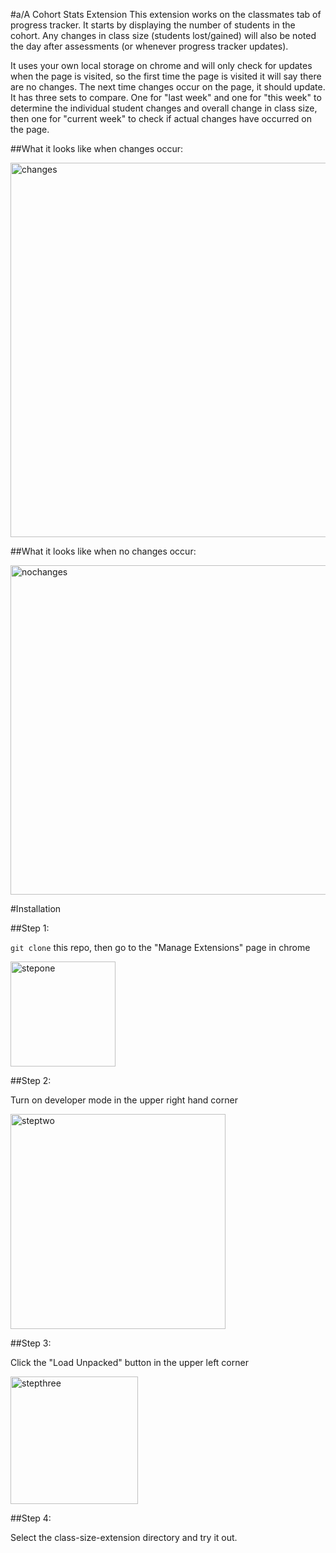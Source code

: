 #a/A Cohort Stats Extension
This extension works on the classmates tab of progress tracker. It starts by displaying the number of
students in the cohort. Any changes in class size (students lost/gained) will also be noted the day after assessments (or whenever progress tracker updates).

It uses your own local storage on chrome and will only check for updates when the page is visited,
so the first time the page is visited it will say there are no changes. The next time changes occur on the page, it should update. It has three sets to compare. One
for "last week" and one for "this week" to determine the individual student changes and overall change in class size, then one for "current week" to check
if actual changes have occurred on the page.

##What it looks like when changes occur:

<img width="599" alt="changes" src="https://user-images.githubusercontent.com/104668677/198858681-1046bc50-4d0c-4b05-8dc3-8f3c364a1508.png">

##What it looks like when no changes occur:

<img width="527" alt="nochanges" src="https://user-images.githubusercontent.com/104668677/198858688-78b5a0bd-fba4-436e-968d-de926944b0f8.png">

#Installation

##Step 1: 

```git clone``` this repo, then go to the "Manage Extensions" page in chrome

<img width="168" alt="stepone" src="https://user-images.githubusercontent.com/104668677/198858305-2397a683-03ce-44ef-83da-a0edb69c5873.png">

##Step 2:

Turn on developer mode in the upper right hand corner

<img width="344" alt="steptwo" src="https://user-images.githubusercontent.com/104668677/198858423-418c04a7-354d-470f-ab17-0b1595919b9f.png">

##Step 3:

Click the "Load Unpacked" button in the upper left corner

<img width="204" alt="stepthree" src="https://user-images.githubusercontent.com/104668677/198858445-14c6b162-fe99-4c23-ad91-90e30d7ae933.png">

##Step 4:

Select the class-size-extension directory and try it out. 
